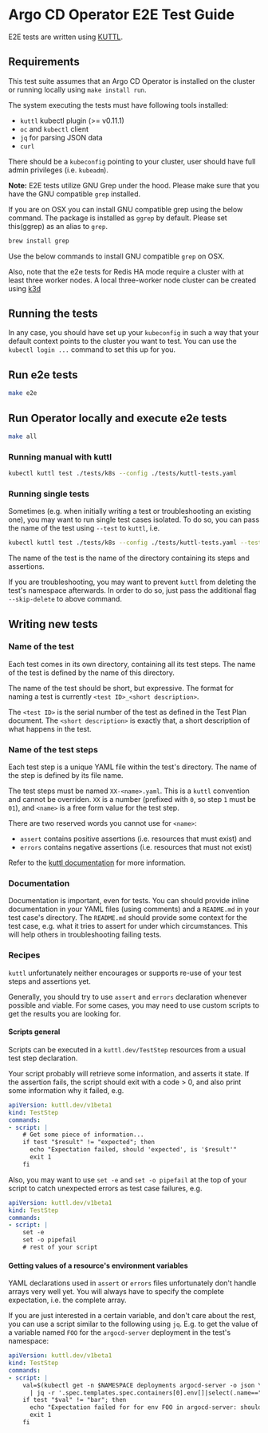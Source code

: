 # Argo CD Operator E2E Test Guide

E2E tests are written using [KUTTL](https://kuttl.dev/docs/#install-kuttl-cli).

## Requirements

This test suite assumes that an Argo CD Operator is installed on the cluster or running locally using `make install run`.

The system executing the tests must have following tools installed:

* `kuttl` kubectl plugin (>= v0.11.1)
* `oc` and `kubectl` client
* `jq` for parsing JSON data
* `curl`

There should be a `kubeconfig` pointing to your cluster, user should have full admin privileges (i.e. `kubeadm`).

**Note:** E2E tests utilize GNU Grep under the hood. Please make sure that you have the GNU compatible `grep` installed.

If you are on OSX you can install GNU compatible grep using the below command. The package is installed as `ggrep` by default. Please set this(ggrep) as an alias to `grep`.  

```sh
brew install grep
```

Use the below commands to install GNU compatible `grep` on OSX.

Also, note that the e2e tests for Redis HA mode require a cluster with at least three worker nodes.  A local three-worker node
cluster can be created using [k3d](https://k3d.io/)

## Running the tests

In any case, you should have set up your `kubeconfig` in such a way that your
default context points to the cluster you want to test. You can use the
`kubectl login ...` command to set this up for you.

## Run e2e tests

```sh
make e2e
```

## Run Operator locally and execute e2e tests

```sh
make all
```

### Running manual with kuttl

```sh
kubectl kuttl test ./tests/k8s --config ./tests/kuttl-tests.yaml
```

### Running single tests

Sometimes (e.g. when initially writing a test or troubleshooting an existing
one), you may want to run single test cases isolated. To do so, you can pass
the name of the test using `--test` to `kuttl`, i.e.

```sh
kubectl kuttl test ./tests/k8s --config ./tests/kuttl-tests.yaml --test 1-003_validate_redis_ha
```

The name of the test is the name of the directory containing its steps and
assertions.

If you are troubleshooting, you may want to prevent `kuttl` from deleting the
test's namespace afterwards. In order to do so, just pass the additional flag
`--skip-delete` to above command.

## Writing new tests

### Name of the test

Each test comes in its own directory, containing all its test steps. The name
of the test is defined by the name of this directory.

The name of the test should be short, but expressive. The format for naming a
test is currently `<test ID>_<short description>`.

The `<test ID>` is the serial number of the test as defined in the Test Plan
document. The `<short description>` is exactly that, a short description of
what happens in the test.

### Name of the test steps

Each test step is a unique YAML file within the test's directory. The name of
the step is defined by its file name.

The test steps must be named `XX-<name>.yaml`. This is a `kuttl` convention
and cannot be overriden. `XX` is a number (prefixed with `0`, so step `1` must
be `01`), and `<name>` is a free form value for the test step.

There are two reserved words you cannot use for `<name>`:

* `assert` contains positive assertions (i.e. resources that must exist) and
* `errors` contains negative assertions (i.e. resources that must not exist)

Refer to the
[kuttl documentation](https://kuttl.dev/docs)
for more information.

### Documentation

Documentation is important, even for tests. You can should provide inline
documentation in your YAML files (using comments) and a `README.md` in your
test case's directory. The `README.md` should provide some context for the
test case, e.g. what it tries to assert for under which circumstances. This
will help others in troubleshooting failing tests.

### Recipes

`kuttl` unfortunately neither encourages or supports re-use of your test steps
and assertions yet.

Generally, you should try to use `assert` and `errors` declaration whenever
possible and viable. For some cases, you may need to use custom scripts to
get the results you are looking for.

#### Scripts general

Scripts can be executed in a `kuttl.dev/TestStep` resources from a usual test
step declaration.

Your script probably will retrieve some information, and asserts it state. If
the assertion fails, the script should exit with a code > 0, and also print
some information why it failed, e.g.

```yaml
apiVersion: kuttl.dev/v1beta1
kind: TestStep
commands:
- script: |
    # Get some piece of information...
    if test "$result" != "expected"; then
      echo "Expectation failed, should 'expected', is '$result'"
      exit 1
    fi
```

Also, you may want to use `set -e` and `set -o pipefail` at the top of your
script to catch unexpected errors as test case failures, e.g.

```yaml
apiVersion: kuttl.dev/v1beta1
kind: TestStep
commands:
- script: |
    set -e
    set -o pipefail
    # rest of your script
```

#### Getting values of a resource's environment variables

YAML declarations used in `assert` or `errors` files unfortunately don't handle
arrays very well yet. You will always have to specify the complete expectation,
i.e. the complete array.

If you are just interested in a certain variable, and don't care about the rest,
you can use a script similar to the following using `jq`. E.g. to get the value
of a variable named `FOO` for the `argocd-server` deployment in the test's
namespace:

```yaml
apiVersion: kuttl.dev/v1beta1
kind: TestStep
commands:
- script: |
    val=$(kubectl get -n $NAMESPACE deployments argocd-server -o json \
      | jq -r '.spec.templates.spec.containers[0].env[]|select(.name=="FOO").value')
    if test "$val" != "bar"; then
      echo "Expectation failed for for env FOO in argocd-server: should 'bar', is '$val'"
      exit 1
    fi
```
